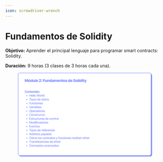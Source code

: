 ```yaml
---
icon: screwdriver-wrench
---
```


# Fundamentos de Solidity

**Objetivo:** Aprender el principal lenguaje para programar smart contracts: Solidity.&#x20;

**Duración:** 9 horas (3 clases de 3 horas cada una).

<figure><img src="../../.gitbook/assets/EDP_mod2.png" alt=""><figcaption></figcaption></figure>
